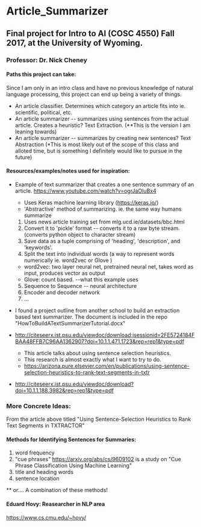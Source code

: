 # Article_Summarizer

## Final project for Intro to AI (COSC 4550) Fall 2017, at the University of Wyoming.

### Professor: Dr. Nick Cheney

#### Paths this project can take:
Since I am only in an intro class and have no previous knowledge of natural language processing, this project can end up being a variety of things.
* An article classifier. Determines which category an article fits into ie. scientific, political, etc.
* An article summarizer -- summarizes using sentences from the actual article. Creates a heuristic? Text Extraction. (**This is the version I am leaning towards)
* An article summarizer -- summarizes by creating new sentences? Text Abstraction (*This is most likely out of the scope of this class and alloted time, but is something I definitely would like to pursue in the future)


#### Resources/examples/notes used for inspiration:

* Example of text summarizer that creates a one sentence summary of an article. 
https://www.youtube.com/watch?v=ogrJaOIuBx4
  * Uses Keras machine learning library (https://keras.io/)
  * 'Abstractive' method of summarizing. ie. the same way humans summarize
  
  1. Uses news article training set from mlg.ucd.ie/datasets/bbc.html
  2. Convert it to 'pickle' format -- converts it to a raw byte stream. (converts python object to character stream)
  3. Save data as a tuple comprising of 'heading', 'description', and 'keywords'.
  4. Split the text into individual words (a way to represent words numerically ie. word2vec or Glove )
    - word2vec: two layer neural net, pretrained neural net, takes word as input, produces vector as output
    - Glove: count based. --what this example uses
  5. Sequence to Sequence -- neural architecture
  6. Encoder and decoder network
  7. ...
  
* I found a project outline from another school to build an extraction based text summarizer. The document is included in the repo "HowToBuildATextSummarizerTutorial.docx"
* http://citeseerx.ist.psu.edu/viewdoc/download;jsessionid=2FE5724184FBAA48FFB7C96AA1362907?doi=10.1.1.471.1723&rep=rep1&type=pdf
  * This article talks about using sentence selection heuristics.
  * This research is almost exactly what I want to try to do.
  * https://arizona.pure.elsevier.com/en/publications/using-sentence-selection-heuristics-to-rank-text-segments-in-txtr
  
* http://citeseerx.ist.psu.edu/viewdoc/download?doi=10.1.1.188.3982&rep=rep1&type=pdf

### More Concrete Ideas:

From the article above titled "Using Sentence-Selection Heuristics to Rank Text Segments in TXTRACTOR"

#### Methods for Identifying Sentences for Summaries:
1. word frequency
2. "cue phrases" https://arxiv.org/abs/cs/9609102 is a study on "Cue Phrase Classification Using Machine Learning"
3. title and heading words
4. sentence location

  ** or.... A combination of these methods!


#### Eduard Hovy: Reasearcher in NLP area
https://www.cs.cmu.edu/~hovy/


